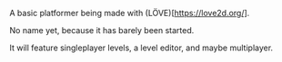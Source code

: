 
A basic platformer being made with (LÖVE)[https://love2d.org/].

No name yet, because it has barely been started.

It will feature singleplayer levels, a level editor, and maybe multiplayer.
